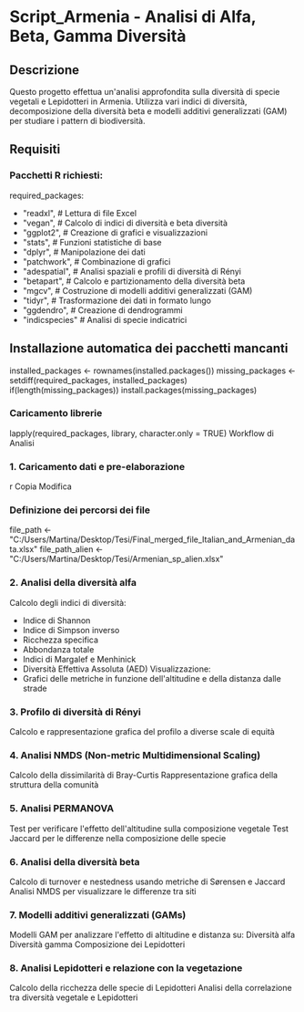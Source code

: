 # Script_Armenia - Analisi di Alfa, Beta, Gamma Diversità
## Descrizione
Questo progetto effettua un'analisi approfondita sulla diversità di specie vegetali e Lepidotteri in Armenia. Utilizza vari indici di diversità, decomposizione della diversità beta e modelli additivi generalizzati (GAM) per studiare i pattern di biodiversità.

## Requisiti

### Pacchetti R richiesti:
required_packages:
-  "readxl",       # Lettura di file Excel
-  "vegan",        # Calcolo di indici di diversità e beta diversità
-  "ggplot2",      # Creazione di grafici e visualizzazioni
-  "stats",        # Funzioni statistiche di base
-  "dplyr",        # Manipolazione dei dati
-  "patchwork",    # Combinazione di grafici
-  "adespatial",   # Analisi spaziali e profili di diversità di Rényi
-  "betapart",     # Calcolo e partizionamento della diversità beta
-  "mgcv",         # Costruzione di modelli additivi generalizzati (GAM)
-  "tidyr",        # Trasformazione dei dati in formato lungo
-  "ggdendro",     # Creazione di dendrogrammi
-  "indicspecies"  # Analisi di specie indicatrici

## Installazione automatica dei pacchetti mancanti
installed_packages <- rownames(installed.packages())
missing_packages <- setdiff(required_packages, installed_packages)
if(length(missing_packages)) install.packages(missing_packages)

### Caricamento librerie
lapply(required_packages, library, character.only = TRUE)
Workflow di Analisi
### 1. Caricamento dati e pre-elaborazione
r
Copia
Modifica
### Definizione dei percorsi dei file
file_path <- "C:/Users/Martina/Desktop/Tesi/Final_merged_file_Italian_and_Armenian_data.xlsx"
file_path_alien <- "C:/Users/Martina/Desktop/Tesi/Armenian_sp_alien.xlsx"
### 2. Analisi della diversità alfa
Calcolo degli indici di diversità:
- Indice di Shannon
- Indice di Simpson inverso
- Ricchezza specifica
- Abbondanza totale
- Indici di Margalef e Menhinick
- Diversità Effettiva Assoluta (AED)
Visualizzazione:
- Grafici delle metriche in funzione dell'altitudine e della distanza dalle strade
### 3. Profilo di diversità di Rényi
Calcolo e rappresentazione grafica del profilo a diverse scale di equità
### 4. Analisi NMDS (Non-metric Multidimensional Scaling)
Calcolo della dissimilarità di Bray-Curtis
Rappresentazione grafica della struttura della comunità
### 5. Analisi PERMANOVA
Test per verificare l'effetto dell'altitudine sulla composizione vegetale
Test Jaccard per le differenze nella composizione delle specie
### 6. Analisi della diversità beta
Calcolo di turnover e nestedness usando metriche di Sørensen e Jaccard
Analisi NMDS per visualizzare le differenze tra siti
### 7. Modelli additivi generalizzati (GAMs)
Modelli GAM per analizzare l'effetto di altitudine e distanza su:
Diversità alfa
Diversità gamma
Composizione dei Lepidotteri
### 8. Analisi Lepidotteri e relazione con la vegetazione
Calcolo della ricchezza delle specie di Lepidotteri
Analisi della correlazione tra diversità vegetale e Lepidotteri
